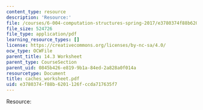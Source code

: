 ```yaml
---
content_type: resource
description: 'Resource:'
file: /courses/6-004-computation-structures-spring-2017/e3780374f88b6201126fccda717635f7_caches_worksheet.pdf
file_size: 524726
file_type: application/pdf
learning_resource_types: []
license: https://creativecommons.org/licenses/by-nc-sa/4.0/
ocw_type: OCWFile
parent_title: 14.3 Worksheet
parent_type: CourseSection
parent_uid: 0845b426-e819-9b1a-84ed-2a828a0f014a
resourcetype: Document
title: caches_worksheet.pdf
uid: e3780374-f88b-6201-126f-ccda717635f7
---
```

Resource: